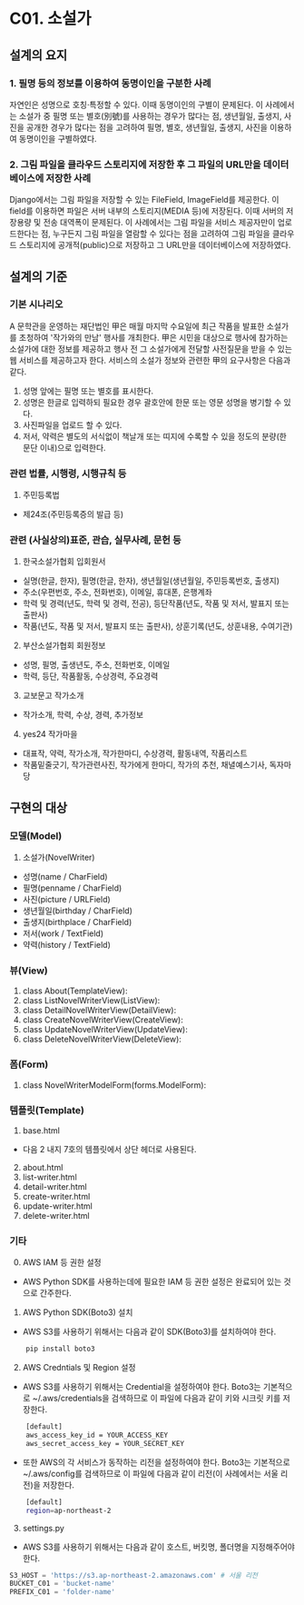 # C01. 소설가
## 설계의 요지
### 1. 필명 등의 정보를 이용하여 동명이인을 구분한 사례
자연인은 성명으로 호칭·특정할 수 있다. 이때 동명이인의 구별이 문제된다. 이 사례에서는 소설가 중 필명 또는 별호(別號)를 사용하는 경우가 많다는 점, 생년월일, 출생지, 사진을 공개한 경우가 많다는 점을 고려하여 필명, 별호, 생년월일, 출생지, 사진을 이용하여 동명이인을 구별하였다.

### 2. 그림 파일을 클라우드 스토리지에 저장한 후 그 파일의 URL만을 데이터베이스에 저장한 사례
Django에서는 그림 파일을 저장할 수 있는 FileField, ImageField를 제공한다. 이 field를 이용하면 파일은 서버 내부의 스토리지(MEDIA 등)에 저장된다. 이때 서버의 저장용량 및 전송 대역폭이 문제된다. 이 사례에서는 그림 파일을 서비스 제공자만이 업로드한다는 점, 누구든지 그림 파일을 열람할 수 있다는 점을 고려하여 그림 파일을 클라우드 스토리지에 공개적(public)으로 저장하고 그 URL만을 데이터베이스에 저장하였다.

## 설계의 기준
### 기본 시나리오
A 문학관을 운영하는 재단법인 甲은 매월 마지막 수요일에 최근 작품을 발표한 소설가를 초청하여 '작가와의 만남' 행사를 개최한다. 甲은 시민을 대상으로 행사에 참가하는 소설가에 대한 정보를 제공하고 행사 전 그 소설가에게 전달할 사전질문을 받을 수 있는 웹 서비스를 제공하고자 한다. 서비스의 소설가 정보와 관련한 甲의 요구사항은 다음과 같다.
1. 성명 앞에는 필명 또는 별호를 표시한다.
2. 성명은 한글로 입력하되 필요한 경우 괄호안에 한문 또는 영문 성명을 병기할 수 있다.
3. 사진파일을 업로드 할 수 있다.
4. 저서, 약력은 별도의 서식없이 책날개 또는 띠지에 수록할 수 있을 정도의 분량(한 문단 이내)으로 입력한다.

### 관련 법률, 시행령, 시행규칙 등
1. 주민등록법
* 제24조(주민등록증의 발급 등)

### 관련 (사실상의)표준, 관습, 실무사례, 문헌 등
1. 한국소설가협회 입회원서
* 실명(한글, 한자), 필명(한글, 한자), 생년월일(생년월일, 주민등록번호, 출생지)
* 주소(우편번호, 주소, 전화번호), 이메일, 휴대폰, 은행계좌
* 학력 및 경력(년도, 학력 및 경력, 전공), 등단작품(년도, 작품 및 저서, 발표지 또는 출판사)
* 작품(년도, 작품 및 저서, 발표지 또는 출판사), 상훈기록(년도, 상훈내용, 수여기관)

2. 부산소설가협회 회원정보
* 성명, 필명, 출생년도, 주소, 전화번호, 이메일
* 학력, 등단, 작품활동, 수상경력, 주요경력

3. 교보문고 작가소개
* 작가소개, 학력, 수상, 경력, 추가정보

4. yes24 작가마을
* 대표작, 약력, 작가소개, 작가한마디, 수상경력, 활동내역, 작품리스트
* 작품밑줄긋기, 작가관련사진, 작가에게 한마디, 작가의 추천, 채녈예스기사, 독자마당

## 구현의 대상
### 모델(Model)
1. 소설가(NovelWriter)
* 성명(name / CharField)
* 필명(penname / CharField)
* 사진(picture / URLField)
* 생년월일(birthday / CharField)
* 출생지(birthplace / CharField)
* 저서(work / TextField)
* 약력(history / TextField)

### 뷰(View)
1. class About(TemplateView):
2. class ListNovelWriterView(ListView):
3. class DetailNovelWriterView(DetailView):
4. class CreateNovelWriterView(CreateView):
5. class UpdateNovelWriterView(UpdateView):
6. class DeleteNovelWriterView(DeleteView):

### 폼(Form)
1. class NovelWriterModelForm(forms.ModelForm):

### 템플릿(Template)
1. base.html
* 다음 2 내지 7호의 템플릿에서 상단 헤더로 사용된다.
2. about.html
3. list-writer.html
4. detail-writer.html
5. create-writer.html
6. update-writer.html
7. delete-writer.html

### 기타
0. AWS IAM 등 권한 설정
* AWS Python SDK를 사용하는데에 필요한 IAM 등 권한 설정은 완료되어 있는 것으로 간주한다. 

1. AWS Python SDK(Boto3) 설치
* AWS S3를 사용하기 위해서는 다음과 같이 SDK(Boto3)를 설치하여야 한다.
```bash
	pip install boto3
```

2. AWS Credntials 및 Region 설정
* AWS S3를 사용하기 위해서는 Credential을 설정하여야 한다. Boto3는 기본적으로 \~/.aws/credentials을 검색하므로 이 파일에 다음과 같이 키와 시크릿 키를 저장한다.
```bash
	[default]
	aws_access_key_id = YOUR_ACCESS_KEY
	aws_secret_access_key = YOUR_SECRET_KEY
```
* 또한 AWS의 각 서비스가 동작하는 리전을 설정하여야 한다. Boto3는 기본적으로 \~/.aws/config를 검색하므로 이 파일에 다음과 같이 리전(이 사례에서는 서울 리전)을 저장한다.
```bash
	[default]
	region=ap-northeast-2
```

3. settings.py
* AWS S3를 사용하기 위해서는 다음과 같이 호스트, 버킷명, 폴더명을 지정해주어야 한다.
```python
S3_HOST = 'https://s3.ap-northeast-2.amazonaws.com' # 서울 리전
BUCKET_C01 = 'bucket-name'
PREFIX_C01 = 'folder-name'
```